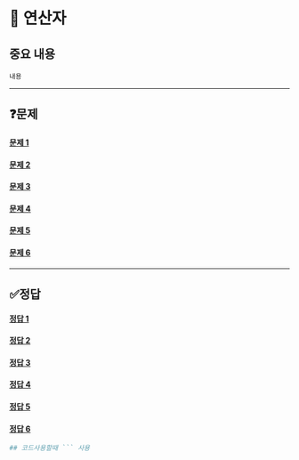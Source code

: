 # 📘 연산자

## 중요 내용
```
내용
```
------------------------------------
## ❓문제
#### [문제 1](#정답-1)<br>
#### [문제 2](#정답-2)<br>
#### [문제 3](#정답-3)<br>
#### [문제 4](#정답-4)<br>
#### [문제 5](#정답-5)<br>
#### [문제 6](#정답-6)<br>

-------------------------------------------

## ✅정답
#### [정답 1](#문제-1)<br>
#### [정답 2](#문제-2)<br>
#### [정답 3](#문제-3)<br>
#### [정답 4](#문제-4)<br>
#### [정답 5](#문제-5)<br>
#### [정답 6](#문제-6)<br>
```py
## 코드사용할때 ``` 사용 
```